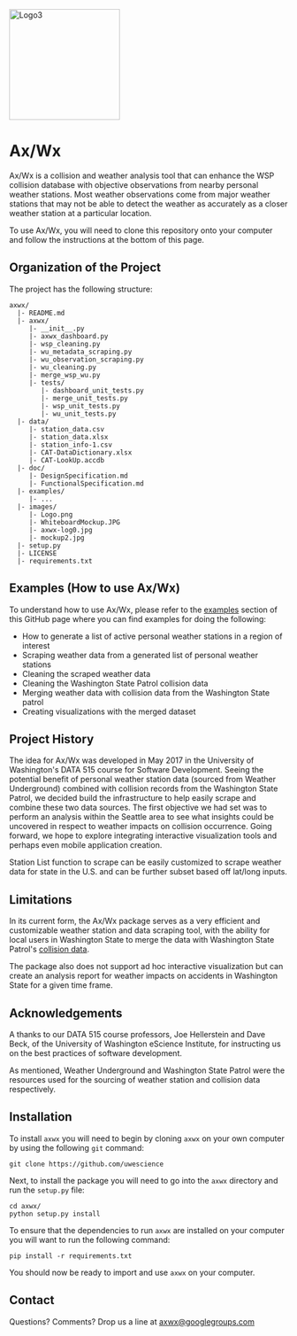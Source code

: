 <img src=https://raw.githubusercontent.com/rexthompson/axwx/master/images/axwx-logo.jpg alt="Logo3" width="200" height="200" />



Ax/Wx
=====
Ax/Wx is a collision and weather analysis tool that can enhance the WSP collision database with objective observations from nearby personal weather stations. Most weather observations come from major weather stations that may not be able to detect the weather as accurately as a closer weather station at a particular location.

To use Ax/Wx, you will need to clone this repository onto your computer and follow the instructions at the bottom of this page.



Organization of the Project
---------------------------
The project has the following structure:
```
axwx/
  |- README.md
  |- axwx/
     |- __init__.py
     |- axwx_dashboard.py
     |- wsp_cleaning.py
     |- wu_metadata_scraping.py
     |- wu_observation_scraping.py
     |- wu_cleaning.py
     |- merge_wsp_wu.py
     |- tests/
        |- dashboard_unit_tests.py
        |- merge_unit_tests.py
        |- wsp_unit_tests.py
        |- wu_unit_tests.py
  |- data/
     |- station_data.csv
     |- station_data.xlsx
     |- station_info-1.csv
     |- CAT-DataDictionary.xlsx
     |- CAT-LookUp.accdb
  |- doc/
     |- DesignSpecification.md
     |- FunctionalSpecification.md
  |- examples/
     |- ...
  |- images/
     |- Logo.png
     |- WhiteboardMockup.JPG
     |- axwx-log0.jpg
     |- mockup2.jpg
  |- setup.py
  |- LICENSE
  |- requirements.txt
```



Examples (How to use Ax/Wx)
---------------------------
To understand how to use Ax/Wx, please refer to 
the [examples](https://github.com/rexthompson/axwx/tree/master/examples) section of this GitHub page where you can find 
examples for doing the following:
    
- How to generate a list of active personal weather stations in a region of interest
- Scraping weather data from a generated list of personal weather stations
- Cleaning the scraped weather data
- Cleaning the Washington State Patrol collision data
- Merging weather data with collision data from the Washington State patrol
- Creating visualizations with the merged dataset



Project History
---------------
The idea for Ax/Wx was developed in May 2017 in the University of Washington's DATA 515 course for Software Development.
Seeing the potential benefit of personal weather station data (sourced from Weather Underground) combined with collision
records from the Washington State Patrol, we decided build the infrastructure to help easily scrape and combine these 
two data sources.  The first objective we had set was to perform an analysis within the Seattle area to see what 
insights could be uncovered in respect to weather impacts on collision occurrence.  Going forward, we hope to explore 
integrating interactive visualization tools and perhaps even mobile application creation.

Station List function to scrape can be easily customized to scrape weather data for state in the U.S. and can be further
subset based off lat/long inputs.



Limitations
-----------
In its current form, the Ax/Wx package serves as a very efficient and customizable weather station and data scraping 
tool, with the ability for local users in Washington State to merge the data with Washington State Patrol's [collision data](http://www.wsp.wa.gov/publications/collision.htm).

The package also does not support ad hoc interactive visualization but can create an analysis
report for weather impacts on accidents in Washington State for a given time frame.



Acknowledgements
----------------
A thanks to our DATA 515 course professors, Joe Hellerstein and Dave Beck, of the University of Washington eScience
Institute, for instructing us on the best practices of software development.

As mentioned, Weather Underground and Washington State Patrol were the resources used for the sourcing of weather 
station and collision data respectively.



Installation
------------
To install `axwx` you will need to begin by cloning `axwx` on your own computer by using the following `git` command:

```
git clone https://github.com/uwescience
```

Next, to install the package you will need to go into the `axwx` directory and run the `setup.py` file:

```
cd axwx/
python setup.py install
```

To ensure that the dependencies to run `axwx` are installed on your computer you will want to run the following command:

```
pip install -r requirements.txt
```

You should now be ready to import and use `axwx` on your computer.



Contact
-------
Questions? Comments? Drop us a line at [axwx@googlegroups.com](https://groups.google.com/forum/#!forum/axwx)
